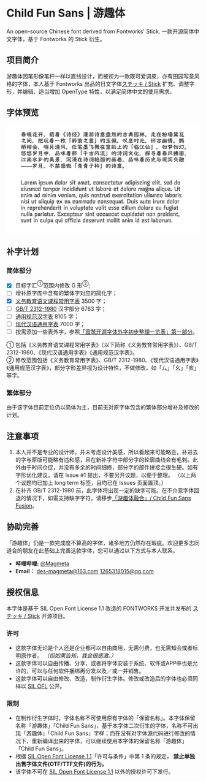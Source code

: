 # Child Fun Sans | 游趣体
An open-source Chinese font derived from Fontworks' Stick. 一款开源简体中文字体，基于 Fontworks 的 Stick 衍生。

## 项目简介  
游趣体因笔形像笔杆一样以直线设计，而被视为一款既可爱调皮，亦有田园写意风格的字体，本人基于 Fontworks 出品的日文字体[ステッキ / Stick](https://github.com/fontworks-fonts/Stick) 扩充、调整字形，并编辑、适当增加 OpenType 特性，以满足简体中文的使用需求。

## 字体预览
![](https://raw.githubusercontent.com/Des-Magmeta/ChildFunSans/main/Images/Preview.jpg) 

## 补字计划  
 ### 简体部分  
 - [x] 目标字汇<sup>①</sup>范围内修改 G 形<sup>②</sup>;   
 - [ ] 增补原字库中含有的繁体字对应的简化字； 
 - [x] [义务教育语文课程常用字表](https://github.com/NightFurySL2001/cjktables/blob/master/china/standard/yiwu_jiaoyu.txt) 3500 字； 
 - [ ] [GB/T 2312-1980](https://github.com/NightFurySL2001/cjktables/blob/master/china/encoding/gb_t_2312.txt) 汉字部分 6763 字； 
 - [ ] [通用规范汉字表](https://github.com/NightFurySL2001/cjktables/blob/master/china/standard/tongyong_guifan.txt) 8105 字； 
 - [ ] [现代汉语通用字表](https://github.com/NightFurySL2001/cjktables/blob/master/china/standard/xiandai_tongyong.txt) 7000 字； 
 - [ ] 按需添加一些表外字，参照[「霞鹜开源字体外字初步整理一览表」第一部分](https://github.com/lxgw/ext-characters/blob/main/tables/ext_characters_table_1.md)。 

 ① 包括《义务教育语文课程常用字表》（以下简称《义务教育常用字表》）、GB/T 2312-1980、《现代汉语通用字表》《通用规范汉字表》。  
 ② 修改范围包括《义务教育常用字表》、GB/T 2312-1980、《现代汉语通用字表》《通用规范汉字表》，部分字形差异视为设计特性，不做修改，如「厶」「幺」「亥」等字。

### 繁体部分  
由于该字体目前定位仍以简体为主，目前无对原字体包含的繁体部分增补及修改的计划。

## 注意事项
 1. 本人并不是专业的设计师，并未考虑设计美感，所以看起来可能略丑，补进去的字与原版可能略有违和感，且在新补字符中部分字的轮廓曲线会有毛刺。此外由于时间仓促，并没有多余的时间细修，部分字的部件拼接会很生硬。如有字形优化建议，请在 Issue #1 提出，不要另开议题，以便于整理。 （以上两个议题均已加上 long term 标签，且均已在 Issues 页面置顶。）
 2. 在补齐 GB/T 2312-1980 前，此字体将出现一定的缺字可能。在不介意字体回退的情况下，如需支持缺字字符，请移步[「游趣体融合」/ Child Fun Sans Fusion](https://github.com/Des-Magmeta/ChildFunSans-Fusion)。  

## 协助完善 
  「游趣体」仍是一款完成度不算高的字体，诸多地方仍然存在瑕疵。欢迎更多志同道合的朋友在此基础上完善这款字体，您可以通过以下方式与本人联系。
 - **哔哩哔哩:** [@Magmeta](https://space.bilibili.com/515021432) 
 - **Email：** des-magmeta@163.com 1265318015@qq.com

## 授权信息 
 本字体是基于 SIL Open Font License 1.1 改造的 FONTWORKS 开发并发布的 [ステッキ / Stick](https://github.com/fontworks-fonts/Stick) 开源项目。
 ### 许可 
 - 这款字体无论是个人还是企业都可以自由商用，无需付费，也无需知会或者标明原作者。 *（但如果告知，我会很感激。）* 
 - 这款字体可以自由传播、分享，或者将字体安装于系统、软件或APP中也是允许的，可以与任何软件捆绑再分发以及／或一并销售。 
 - 这款字体可以自由修改、改造，制作衍生字体。修改或改造后的字体也必须同样以 [SIL OFL](https://openfontlicense.org) 公开。 
 ### 限制 
 - 在制作衍生字体时，字体名称不可使用原有字体的「保留名称」。本字体保留名称「游趣体」「Child Fun Sans」，基于本字体二次衍生的字体，名称不可出现「游趣体」「Child Fun Sans」字样；而在没有对字体源代码进行修改的情况下，重新编译出来的字体，可以继续使用本字体的保留名称「游趣体」「Child Fun Sans」。 
 - 根据 [SIL Open Font License 1.1](https://openfontlicense.org)「许可与条件」中第 1 条的规定， **禁止单独出售字体文件(OTF/TTF文件)的行为。** 
 - 该字体不可在 [SIL Open Font License 1.1](https://openfontlicense.org) 以外的授权许可下发行。
